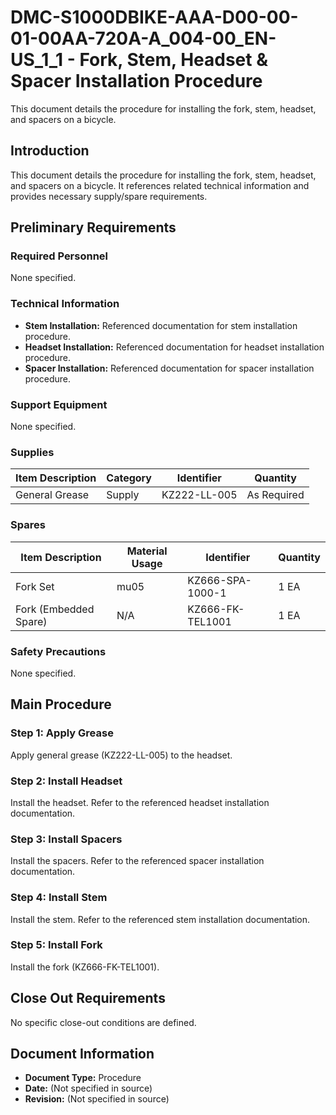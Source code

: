 # DMC-S1000DBIKE-AAA-D00-00-01-00AA-720A-A_004-00_EN-US_1_1 - Fork, Stem, Headset & Spacer Installation Procedure

This document details the procedure for installing the fork, stem, headset, and spacers on a bicycle.

## Introduction

This document details the procedure for installing the fork, stem, headset, and spacers on a bicycle. It references related technical information and provides necessary supply/spare requirements.

## Preliminary Requirements

### Required Personnel

None specified.

### Technical Information

*   **Stem Installation:** Referenced documentation for stem installation procedure.
*   **Headset Installation:** Referenced documentation for headset installation procedure.
*   **Spacer Installation:** Referenced documentation for spacer installation procedure.

### Support Equipment

None specified.

### Supplies

| Item Description | Category | Identifier | Quantity |
|---|---|---|---|
| General Grease | Supply | KZ222-LL-005 | As Required |

### Spares

| Item Description | Material Usage | Identifier | Quantity |
|---|---|---|---|
| Fork Set | mu05 | KZ666-SPA-1000-1 | 1 EA |
| Fork (Embedded Spare) | N/A | KZ666-FK-TEL1001 | 1 EA |

### Safety Precautions

None specified.

## Main Procedure

### Step 1: Apply Grease

Apply general grease (KZ222-LL-005) to the headset.

### Step 2: Install Headset

Install the headset. Refer to the referenced headset installation documentation.

### Step 3: Install Spacers

Install the spacers. Refer to the referenced spacer installation documentation.

### Step 4: Install Stem

Install the stem. Refer to the referenced stem installation documentation.

### Step 5: Install Fork

Install the fork (KZ666-FK-TEL1001).

## Close Out Requirements

No specific close-out conditions are defined.

## Document Information

*   **Document Type:** Procedure
*   **Date:** (Not specified in source)
*   **Revision:** (Not specified in source)